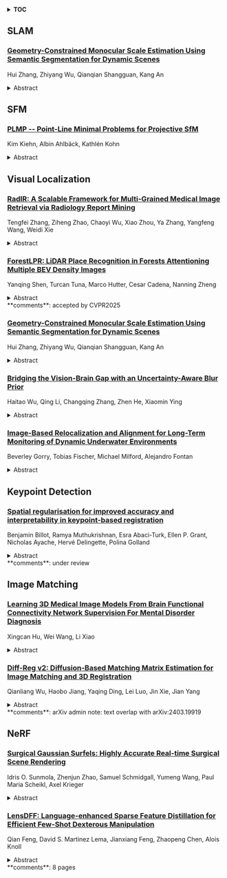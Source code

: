 <details>
  <summary><b>TOC</b></summary>
  <ol>
    <li><a href=#slam>SLAM</a></li>
      <ul>
        <li><a href=#Geometry-Constrained-Monocular-Scale-Estimation-Using-Semantic-Segmentation-for-Dynamic-Scenes>Geometry-Constrained Monocular Scale Estimation Using Semantic Segmentation for Dynamic Scenes</a></li>
      </ul>
    </li>
    <li><a href=#sfm>SFM</a></li>
      <ul>
        <li><a href=#PLMP----Point-Line-Minimal-Problems-for-Projective-SfM>PLMP -- Point-Line Minimal Problems for Projective SfM</a></li>
      </ul>
    </li>
    <li><a href=#visual-localization>Visual Localization</a></li>
      <ul>
        <li><a href=#RadIR:-A-Scalable-Framework-for-Multi-Grained-Medical-Image-Retrieval-via-Radiology-Report-Mining>RadIR: A Scalable Framework for Multi-Grained Medical Image Retrieval via Radiology Report Mining</a></li>
        <li><a href=#ForestLPR:-LiDAR-Place-Recognition-in-Forests-Attentioning-Multiple-BEV-Density-Images>ForestLPR: LiDAR Place Recognition in Forests Attentioning Multiple BEV Density Images</a></li>
        <li><a href=#Geometry-Constrained-Monocular-Scale-Estimation-Using-Semantic-Segmentation-for-Dynamic-Scenes>Geometry-Constrained Monocular Scale Estimation Using Semantic Segmentation for Dynamic Scenes</a></li>
        <li><a href=#Bridging-the-Vision-Brain-Gap-with-an-Uncertainty-Aware-Blur-Prior>Bridging the Vision-Brain Gap with an Uncertainty-Aware Blur Prior</a></li>
        <li><a href=#Image-Based-Relocalization-and-Alignment-for-Long-Term-Monitoring-of-Dynamic-Underwater-Environments>Image-Based Relocalization and Alignment for Long-Term Monitoring of Dynamic Underwater Environments</a></li>
      </ul>
    </li>
    <li><a href=#keypoint-detection>Keypoint Detection</a></li>
      <ul>
        <li><a href=#Spatial-regularisation-for-improved-accuracy-and-interpretability-in-keypoint-based-registration>Spatial regularisation for improved accuracy and interpretability in keypoint-based registration</a></li>
      </ul>
    </li>
    <li><a href=#image-matching>Image Matching</a></li>
      <ul>
        <li><a href=#Learning-3D-Medical-Image-Models-From-Brain-Functional-Connectivity-Network-Supervision-For-Mental-Disorder-Diagnosis>Learning 3D Medical Image Models From Brain Functional Connectivity Network Supervision For Mental Disorder Diagnosis</a></li>
        <li><a href=#Diff-Reg-v2:-Diffusion-Based-Matching-Matrix-Estimation-for-Image-Matching-and-3D-Registration>Diff-Reg v2: Diffusion-Based Matching Matrix Estimation for Image Matching and 3D Registration</a></li>
      </ul>
    </li>
    <li><a href=#nerf>NeRF</a></li>
      <ul>
        <li><a href=#Surgical-Gaussian-Surfels:-Highly-Accurate-Real-time-Surgical-Scene-Rendering>Surgical Gaussian Surfels: Highly Accurate Real-time Surgical Scene Rendering</a></li>
        <li><a href=#LensDFF:-Language-enhanced-Sparse-Feature-Distillation-for-Efficient-Few-Shot-Dexterous-Manipulation>LensDFF: Language-enhanced Sparse Feature Distillation for Efficient Few-Shot Dexterous Manipulation</a></li>
      </ul>
    </li>
  </ol>
</details>

## SLAM  

### [Geometry-Constrained Monocular Scale Estimation Using Semantic Segmentation for Dynamic Scenes](http://arxiv.org/abs/2503.04235)  
Hui Zhang, Zhiyang Wu, Qianqian Shangguan, Kang An  
<details>  
  <summary>Abstract</summary>  
  <ol>  
    Monocular visual localization plays a pivotal role in advanced driver assistance systems and autonomous driving by estimating a vehicle's ego-motion from a single pinhole camera. Nevertheless, conventional monocular visual odometry encoun-ters challenges in scale estimation due to the absence of depth information during projection. Previous methodologies, whether rooted in physical constraints or deep learning paradigms, con-tend with issues related to computational complexity and the management of dynamic objects. This study extends our prior research, presenting innovative strategies for ego-motion estima-tion and the selection of ground points. Striving for a nuanced equilibrium between computational efficiency and precision, we propose a hybrid method that leverages the SegNeXt model for real-time applications, encompassing both ego-motion estimation and ground point selection. Our methodology incorporates dy-namic object masks to eliminate unstable features and employs ground plane masks for meticulous triangulation. Furthermore, we exploit Geometry-constraint to delineate road regions for scale recovery. The integration of this approach with the mo-nocular version of ORB-SLAM3 culminates in the accurate esti-mation of a road model, a pivotal component in our scale recov-ery process. Rigorous experiments, conducted on the KITTI da-taset, systematically compare our method with existing monocu-lar visual odometry algorithms and contemporary scale recovery methodologies. The results undeniably confirm the superior ef-fectiveness of our approach, surpassing state-of-the-art visual odometry algorithms. Our source code is available at https://git hub.com/bFr0zNq/MVOSegScale.  
  </ol>  
</details>  
  
  



## SFM  

### [PLMP -- Point-Line Minimal Problems for Projective SfM](http://arxiv.org/abs/2503.04351)  
Kim Kiehn, Albin Ahlbäck, Kathlén Kohn  
<details>  
  <summary>Abstract</summary>  
  <ol>  
    We completely classify all minimal problems for Structure-from-Motion (SfM) where arrangements of points and lines are fully observed by multiple uncalibrated pinhole cameras. We find 291 minimal problems, 73 of which have unique solutions and can thus be solved linearly. Two of the linear problems allow an arbitrary number of views, while all other minimal problems have at most 9 cameras. All minimal problems have at most 7 points and at most 12 lines. We compute the number of solutions of each minimal problem, as this gives a measurement of the problem's intrinsic difficulty, and find that these number are relatively low (e.g., when comparing with minimal problems for calibrated cameras). Finally, by exploring stabilizer subgroups of subarrangements, we develop a geometric and systematic way to 1) factorize minimal problems into smaller problems, 2) identify minimal problems in underconstrained problems, and 3) formally prove non-minimality.  
  </ol>  
</details>  
  
  



## Visual Localization  

### [RadIR: A Scalable Framework for Multi-Grained Medical Image Retrieval via Radiology Report Mining](http://arxiv.org/abs/2503.04653)  
Tengfei Zhang, Ziheng Zhao, Chaoyi Wu, Xiao Zhou, Ya Zhang, Yangfeng Wang, Weidi Xie  
<details>  
  <summary>Abstract</summary>  
  <ol>  
    Developing advanced medical imaging retrieval systems is challenging due to the varying definitions of `similar images' across different medical contexts. This challenge is compounded by the lack of large-scale, high-quality medical imaging retrieval datasets and benchmarks. In this paper, we propose a novel methodology that leverages dense radiology reports to define image-wise similarity ordering at multiple granularities in a scalable and fully automatic manner. Using this approach, we construct two comprehensive medical imaging retrieval datasets: MIMIC-IR for Chest X-rays and CTRATE-IR for CT scans, providing detailed image-image ranking annotations conditioned on diverse anatomical structures. Furthermore, we develop two retrieval systems, RadIR-CXR and model-ChestCT, which demonstrate superior performance in traditional image-image and image-report retrieval tasks. These systems also enable flexible, effective image retrieval conditioned on specific anatomical structures described in text, achieving state-of-the-art results on 77 out of 78 metrics.  
  </ol>  
</details>  
  
### [ForestLPR: LiDAR Place Recognition in Forests Attentioning Multiple BEV Density Images](http://arxiv.org/abs/2503.04475)  
Yanqing Shen, Turcan Tuna, Marco Hutter, Cesar Cadena, Nanning Zheng  
<details>  
  <summary>Abstract</summary>  
  <ol>  
    Place recognition is essential to maintain global consistency in large-scale localization systems. While research in urban environments has progressed significantly using LiDARs or cameras, applications in natural forest-like environments remain largely under-explored. Furthermore, forests present particular challenges due to high self-similarity and substantial variations in vegetation growth over time. In this work, we propose a robust LiDAR-based place recognition method for natural forests, ForestLPR. We hypothesize that a set of cross-sectional images of the forest's geometry at different heights contains the information needed to recognize revisiting a place. The cross-sectional images are represented by \ac{bev} density images of horizontal slices of the point cloud at different heights. Our approach utilizes a visual transformer as the shared backbone to produce sets of local descriptors and introduces a multi-BEV interaction module to attend to information at different heights adaptively. It is followed by an aggregation layer that produces a rotation-invariant place descriptor. We evaluated the efficacy of our method extensively on real-world data from public benchmarks as well as robotic datasets and compared it against the state-of-the-art (SOTA) methods. The results indicate that ForestLPR has consistently good performance on all evaluations and achieves an average increase of 7.38\% and 9.11\% on Recall@1 over the closest competitor on intra-sequence loop closure detection and inter-sequence re-localization, respectively, validating our hypothesis  
  </ol>  
</details>  
**comments**: accepted by CVPR2025  
  
### [Geometry-Constrained Monocular Scale Estimation Using Semantic Segmentation for Dynamic Scenes](http://arxiv.org/abs/2503.04235)  
Hui Zhang, Zhiyang Wu, Qianqian Shangguan, Kang An  
<details>  
  <summary>Abstract</summary>  
  <ol>  
    Monocular visual localization plays a pivotal role in advanced driver assistance systems and autonomous driving by estimating a vehicle's ego-motion from a single pinhole camera. Nevertheless, conventional monocular visual odometry encoun-ters challenges in scale estimation due to the absence of depth information during projection. Previous methodologies, whether rooted in physical constraints or deep learning paradigms, con-tend with issues related to computational complexity and the management of dynamic objects. This study extends our prior research, presenting innovative strategies for ego-motion estima-tion and the selection of ground points. Striving for a nuanced equilibrium between computational efficiency and precision, we propose a hybrid method that leverages the SegNeXt model for real-time applications, encompassing both ego-motion estimation and ground point selection. Our methodology incorporates dy-namic object masks to eliminate unstable features and employs ground plane masks for meticulous triangulation. Furthermore, we exploit Geometry-constraint to delineate road regions for scale recovery. The integration of this approach with the mo-nocular version of ORB-SLAM3 culminates in the accurate esti-mation of a road model, a pivotal component in our scale recov-ery process. Rigorous experiments, conducted on the KITTI da-taset, systematically compare our method with existing monocu-lar visual odometry algorithms and contemporary scale recovery methodologies. The results undeniably confirm the superior ef-fectiveness of our approach, surpassing state-of-the-art visual odometry algorithms. Our source code is available at https://git hub.com/bFr0zNq/MVOSegScale.  
  </ol>  
</details>  
  
### [Bridging the Vision-Brain Gap with an Uncertainty-Aware Blur Prior](http://arxiv.org/abs/2503.04207)  
Haitao Wu, Qing Li, Changqing Zhang, Zhen He, Xiaomin Ying  
<details>  
  <summary>Abstract</summary>  
  <ol>  
    Can our brain signals faithfully reflect the original visual stimuli, even including high-frequency details? Although human perceptual and cognitive capacities enable us to process and remember visual information, these abilities are constrained by several factors, such as limited attentional resources and the finite capacity of visual memory. When visual stimuli are processed by human visual system into brain signals, some information is inevitably lost, leading to a discrepancy known as the \textbf{System GAP}. Additionally, perceptual and cognitive dynamics, along with technical noise in signal acquisition, degrade the fidelity of brain signals relative to the visual stimuli, known as the \textbf{Random GAP}. When encoded brain representations are directly aligned with the corresponding pretrained image features, the System GAP and Random GAP between paired data challenge the model, requiring it to bridge these gaps. However, in the context of limited paired data, these gaps are difficult for the model to learn, leading to overfitting and poor generalization to new data. To address these GAPs, we propose a simple yet effective approach called the \textbf{Uncertainty-aware Blur Prior (UBP)}. It estimates the uncertainty within the paired data, reflecting the mismatch between brain signals and visual stimuli. Based on this uncertainty, UBP dynamically blurs the high-frequency details of the original images, reducing the impact of the mismatch and improving alignment. Our method achieves a top-1 accuracy of \textbf{50.9\%} and a top-5 accuracy of \textbf{79.7\%} on the zero-shot brain-to-image retrieval task, surpassing previous state-of-the-art methods by margins of \textbf{13.7\%} and \textbf{9.8\%}, respectively. Code is available at \href{https://github.com/HaitaoWuTJU/Uncertainty-aware-Blur-Prior}{GitHub}.  
  </ol>  
</details>  
  
### [Image-Based Relocalization and Alignment for Long-Term Monitoring of Dynamic Underwater Environments](http://arxiv.org/abs/2503.04096)  
Beverley Gorry, Tobias Fischer, Michael Milford, Alejandro Fontan  
<details>  
  <summary>Abstract</summary>  
  <ol>  
    Effective monitoring of underwater ecosystems is crucial for tracking environmental changes, guiding conservation efforts, and ensuring long-term ecosystem health. However, automating underwater ecosystem management with robotic platforms remains challenging due to the complexities of underwater imagery, which pose significant difficulties for traditional visual localization methods. We propose an integrated pipeline that combines Visual Place Recognition (VPR), feature matching, and image segmentation on video-derived images. This method enables robust identification of revisited areas, estimation of rigid transformations, and downstream analysis of ecosystem changes. Furthermore, we introduce the SQUIDLE+ VPR Benchmark-the first large-scale underwater VPR benchmark designed to leverage an extensive collection of unstructured data from multiple robotic platforms, spanning time intervals from days to years. The dataset encompasses diverse trajectories, arbitrary overlap and diverse seafloor types captured under varying environmental conditions, including differences in depth, lighting, and turbidity. Our code is available at: https://github.com/bev-gorry/underloc  
  </ol>  
</details>  
  
  



## Keypoint Detection  

### [Spatial regularisation for improved accuracy and interpretability in keypoint-based registration](http://arxiv.org/abs/2503.04499)  
Benjamin Billot, Ramya Muthukrishnan, Esra Abaci-Turk, Ellen P. Grant, Nicholas Ayache, Hervé Delingette, Polina Golland  
<details>  
  <summary>Abstract</summary>  
  <ol>  
    Unsupervised registration strategies bypass requirements in ground truth transforms or segmentations by optimising similarity metrics between fixed and moved volumes. Among these methods, a recent subclass of approaches based on unsupervised keypoint detection stand out as very promising for interpretability. Specifically, these methods train a network to predict feature maps for fixed and moving images, from which explainable centres of mass are computed to obtain point clouds, that are then aligned in closed-form. However, the features returned by the network often yield spatially diffuse patterns that are hard to interpret, thus undermining the purpose of keypoint-based registration. Here, we propose a three-fold loss to regularise the spatial distribution of the features. First, we use the KL divergence to model features as point spread functions that we interpret as probabilistic keypoints. Then, we sharpen the spatial distributions of these features to increase the precision of the detected landmarks. Finally, we introduce a new repulsive loss across keypoints to encourage spatial diversity. Overall, our loss considerably improves the interpretability of the features, which now correspond to precise and anatomically meaningful landmarks. We demonstrate our three-fold loss in foetal rigid motion tracking and brain MRI affine registration tasks, where it not only outperforms state-of-the-art unsupervised strategies, but also bridges the gap with state-of-the-art supervised methods. Our code is available at https://github.com/BenBillot/spatial_regularisation.  
  </ol>  
</details>  
**comments**: under review  
  
  



## Image Matching  

### [Learning 3D Medical Image Models From Brain Functional Connectivity Network Supervision For Mental Disorder Diagnosis](http://arxiv.org/abs/2503.04205)  
Xingcan Hu, Wei Wang, Li Xiao  
<details>  
  <summary>Abstract</summary>  
  <ol>  
    In MRI-based mental disorder diagnosis, most previous studies focus on functional connectivity network (FCN) derived from functional MRI (fMRI). However, the small size of annotated fMRI datasets restricts its wide application. Meanwhile, structural MRIs (sMRIs), such as 3D T1-weighted (T1w) MRI, which are commonly used and readily accessible in clinical settings, are often overlooked. To integrate the complementary information from both function and structure for improved diagnostic accuracy, we propose CINP (Contrastive Image-Network Pre-training), a framework that employs contrastive learning between sMRI and FCN. During pre-training, we incorporate masked image modeling and network-image matching to enhance visual representation learning and modality alignment. Since the CINP facilitates knowledge transfer from FCN to sMRI, we introduce network prompting. It utilizes only sMRI from suspected patients and a small amount of FCNs from different patient classes for diagnosing mental disorders, which is practical in real-world clinical scenario. The competitive performance on three mental disorder diagnosis tasks demonstrate the effectiveness of the CINP in integrating multimodal MRI information, as well as the potential of incorporating sMRI into clinical diagnosis using network prompting.  
  </ol>  
</details>  
  
### [Diff-Reg v2: Diffusion-Based Matching Matrix Estimation for Image Matching and 3D Registration](http://arxiv.org/abs/2503.04127)  
Qianliang Wu, Haobo Jiang, Yaqing Ding, Lei Luo, Jin Xie, Jian Yang  
<details>  
  <summary>Abstract</summary>  
  <ol>  
    Establishing reliable correspondences is crucial for all registration tasks, including 2D image registration, 3D point cloud registration, and 2D-3D image-to-point cloud registration. However, these tasks are often complicated by challenges such as scale inconsistencies, symmetry, and large deformations, which can lead to ambiguous matches. Previous feature-based and correspondence-based methods typically rely on geometric or semantic features to generate or polish initial potential correspondences. Some methods typically leverage specific geometric priors, such as topological preservation, to devise diverse and innovative strategies tailored to a given enhancement goal, which cannot be exhaustively enumerated. Additionally, many previous approaches rely on a single-step prediction head, which can struggle with local minima in complex matching scenarios. To address these challenges, we introduce an innovative paradigm that leverages a diffusion model in matrix space for robust matching matrix estimation. Our model treats correspondence estimation as a denoising diffusion process in the matching matrix space, gradually refining the intermediate matching matrix to the optimal one. Specifically, we apply the diffusion model in the doubly stochastic matrix space for 3D-3D and 2D-3D registration tasks. In the 2D image registration task, we deploy the diffusion model in a matrix subspace where dual-softmax projection regularization is applied. For all three registration tasks, we provide adaptive matching matrix embedding implementations tailored to the specific characteristics of each task while maintaining a consistent "match-to-warp" encoding pattern. Furthermore, we adopt a lightweight design for the denoising module. In inference, once points or image features are extracted and fixed, this module performs multi-step denoising predictions through reverse sampling.  
  </ol>  
</details>  
**comments**: arXiv admin note: text overlap with arXiv:2403.19919  
  
  



## NeRF  

### [Surgical Gaussian Surfels: Highly Accurate Real-time Surgical Scene Rendering](http://arxiv.org/abs/2503.04079)  
Idris O. Sunmola, Zhenjun Zhao, Samuel Schmidgall, Yumeng Wang, Paul Maria Scheikl, Axel Krieger  
<details>  
  <summary>Abstract</summary>  
  <ol>  
    Accurate geometric reconstruction of deformable tissues in monocular endoscopic video remains a fundamental challenge in robot-assisted minimally invasive surgery. Although recent volumetric and point primitive methods based on neural radiance fields (NeRF) and 3D Gaussian primitives have efficiently rendered surgical scenes, they still struggle with handling artifact-free tool occlusions and preserving fine anatomical details. These limitations stem from unrestricted Gaussian scaling and insufficient surface alignment constraints during reconstruction. To address these issues, we introduce Surgical Gaussian Surfels (SGS), which transforms anisotropic point primitives into surface-aligned elliptical splats by constraining the scale component of the Gaussian covariance matrix along the view-aligned axis. We predict accurate surfel motion fields using a lightweight Multi-Layer Perceptron (MLP) coupled with locality constraints to handle complex tissue deformations. We use homodirectional view-space positional gradients to capture fine image details by splitting Gaussian Surfels in over-reconstructed regions. In addition, we define surface normals as the direction of the steepest density change within each Gaussian surfel primitive, enabling accurate normal estimation without requiring monocular normal priors. We evaluate our method on two in-vivo surgical datasets, where it outperforms current state-of-the-art methods in surface geometry, normal map quality, and rendering efficiency, while remaining competitive in real-time rendering performance. We make our code available at https://github.com/aloma85/SurgicalGaussianSurfels  
  </ol>  
</details>  
  
### [LensDFF: Language-enhanced Sparse Feature Distillation for Efficient Few-Shot Dexterous Manipulation](http://arxiv.org/abs/2503.03890)  
Qian Feng, David S. Martinez Lema, Jianxiang Feng, Zhaopeng Chen, Alois Knoll  
<details>  
  <summary>Abstract</summary>  
  <ol>  
    Learning dexterous manipulation from few-shot demonstrations is a significant yet challenging problem for advanced, human-like robotic systems. Dense distilled feature fields have addressed this challenge by distilling rich semantic features from 2D visual foundation models into the 3D domain. However, their reliance on neural rendering models such as Neural Radiance Fields (NeRF) or Gaussian Splatting results in high computational costs. In contrast, previous approaches based on sparse feature fields either suffer from inefficiencies due to multi-view dependencies and extensive training or lack sufficient grasp dexterity. To overcome these limitations, we propose Language-ENhanced Sparse Distilled Feature Field (LensDFF), which efficiently distills view-consistent 2D features onto 3D points using our novel language-enhanced feature fusion strategy, thereby enabling single-view few-shot generalization. Based on LensDFF, we further introduce a few-shot dexterous manipulation framework that integrates grasp primitives into the demonstrations to generate stable and highly dexterous grasps. Moreover, we present a real2sim grasp evaluation pipeline for efficient grasp assessment and hyperparameter tuning. Through extensive simulation experiments based on the real2sim pipeline and real-world experiments, our approach achieves competitive grasping performance, outperforming state-of-the-art approaches.  
  </ol>  
</details>  
**comments**: 8 pages  
  
  



